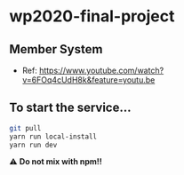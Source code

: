 # wp2020-final-project

## Member System

* Ref: https://www.youtube.com/watch?v=6FOq4cUdH8k&feature=youtu.be

## To start the service...
```bash
git pull
yarn run local-install
yarn run dev
```
:warning: **Do not mix with npm!!**

